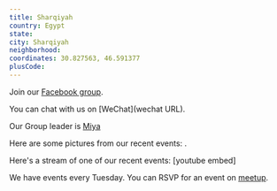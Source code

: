 ```yaml
---
title: Sharqiyah
country: Egypt
state: 
city: Sharqiyah
neighborhood: 
coordinates: 30.827563, 46.591377
plusCode:
---
```

Join our [Facebook group](https://www.facebook.com/groups/free.code.camp.sharkia).

You can chat with us on [WeChat](wechat URL).

Our Group leader is [Miya](freecodecamp.org/miya)

Here are some pictures from our recent events:
![]().

Here's a stream of one of our recent events:
[youtube embed]

We have events every Tuesday. You can RSVP for an event on [meetup](meetupurl).

